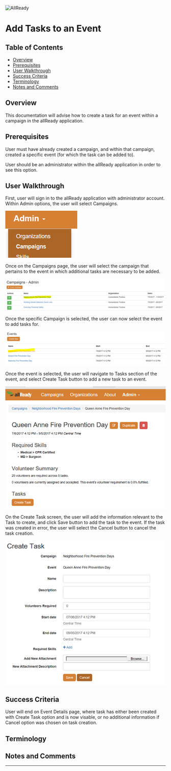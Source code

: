 
![AllReady](/images/ALLReady.png)

# Add Tasks to an Event

## Table of Contents

* [Overview](#Overview)
* [Prerequisites](#Prerequisites)
* [User Walkthrough](#User_Walkthrough)
* [Success Criteria](#Success_Criteria)
* [Terminology](#Terminology)
* [Notes and Comments](#Notes_and_Comments)
 
## <a name='Overview'></a> Overview
 
This documentation will advise how to create a task for an event within a campaign in the allReady application.
 
## <a name='Prerequisites'></a> Prerequisites
 
User must have already created a campaign, and within that campaign, created a specific event (for which the task can be added to).

User should be an administrator within the allReady application in order to see this option.

## <a name='User_Walkthrough'></a> User Walkthrough
 
First, user will sign in to the allReady application with administrator account.
Within Admin options, the user will select Campaigns.

![](images/AdminCampaignDropdown.PNG?raw=true)

Once on the Campaigns page, the user will select the campaign that pertains to the event in which additional tasks are necessary to be added.

![](images/AdminSelectCampaign.PNG?raw=true)

Once the specific Campaign is selected, the user can now select the event to add tasks for.

![](images/AdminSelectEvent.PNG?raw=true)

Once the event is selected, the user will navigate to Tasks section of the event, and select Create Task button to add a new task to an event.

![](images/AdminCreateTaskButton.PNG?raw=true)

On the Create Task screen, the user will add the information relevant to the Task to create, and click Save button to add the task to the event. If the task was created in error, the user will select the Cancel button to cancel the task creation.

![](images/AdminCreateTaskPage.PNG?raw=true)

## <a name='Success_Criteria'></a> Success Criteria
 
User will end on Event Details page, where task has either been created with Create Task option and is now visable, or no additional information if Cancel option was chosen on task creation.
 
## <a name='Terminology'></a> Terminology
 
## <a name='Notes_and_Comments'></a> Notes and Comments

_____ 
